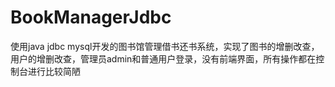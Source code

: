 # BookManagerJdbc
使用java jdbc mysql开发的图书馆管理借书还书系统，实现了图书的增删改查，用户的增删改查，管理员admin和普通用户登录，没有前端界面，所有操作都在控制台进行比较简陋
